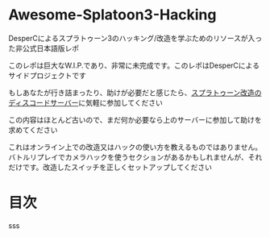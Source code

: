 # Awesome-Splatoon3-Hacking
DesperCによるスプラトゥーン3のハッキング/改造を学ぶためのリソースが入った非公式日本語版レポ

このレポは巨大なW.I.P.であり、非常に未完成です。このレポはDesperCによるサイドプロジェクトです

もしあなたが行き詰まったり、助けが必要だと感じたら、[スプラトゥーン改造のディスコードサーバー](https://discord.com/invite/P6RNNvk)に気軽に参加してください

この内容はほとんど古いので、まだ何か必要なら上のサーバーに参加して助けを求めてください

これはオンライン上での改造又はハックの使い方を教えるものではありません。バトルリプレイでカメラハックを使うセクションがあるかもしれませんが、それだけです。改造したスイッチを正しくセットアップしてください

# 目次
sss
